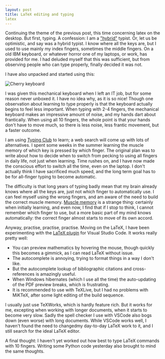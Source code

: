 ```yaml
---
layout: post
title: LaTeX editing and typing
latex
---
```


Continuing the theme of the previous post, this time concerning latex on the desktop.  But first, typing.  A confession: I am a ["hybrid"](https://en.wikipedia.org/wiki/Typing#Hybrid) typist.  Or, let us be optimistic, and say was a hybrid typist.  I know where all the keys are, but I used to use mainly my index fingers, sometimes the middle fingers.  On a old IBM keyboard, or whatever horror one of my laptops, or work, has provided for me.  I had deluded myself that this was sufficient, but from observing people who can type properly, finally decided it was not.

I have also unpacked and started using this:

![Cherry keyboard](public/cherry.jpg)

<!--more-->

I was given this mechanical keyboard when I left an IT job, but for some reason never unboxed it.  I have no idea why, as it is so nice!  Though one observation about learning to type properly is that the keyboard actually begins to feel less important.  When typing with 2-4 fingers, the mechanical keyboard makes an impressive amount of noise, and my hands dart about frantically.  When using all 10 fingers, the whole point is that your hands don't have to move much, so there is less noise, less frantic movement, but a faster outcome.

I am using [Typing Club](https://www.typingclub.com) to learn; a web search will come up with lots of alternatives.  I spent some weeks in the summer learning the muscle memory of which key is pressed by which finger.  The original plan was to write about how to decide when to switch from pecking to using all fingers in daily life, not just when learning.  Time rushes on, and I have now made the conscious effort to switch all the time, even on the laptop.  I don't actually think I have sacrificed much speed, and the long term goal has to be for all-finger typing to become automatic.

The difficulty is that long years of typing badly mean that my brain already knows where all the keys are, just not which finger to automatically use.  I can feel myself using the wrong fingers, and am aware of the need to build the correct muscle memory.  [Muscle memory](https://en.wikipedia.org/wiki/Muscle_memory) is a strange thing: certainly when initially learning, and even now, I find that if I stop to think, I cannot remember which finger to use, but a more basic part of my mind knows automatically: the correct finger almost starts to move of its own accord.

Anyway, practise, practise, practise.  Moving on the LaTeX, I have been experimenting with the [LaTeX plugin](https://marketplace.visualstudio.com/items?itemName=James-Yu.latex-workshop) for Visual Studio Code.  It works really pretty well:

- You can preview mathematics by hovering the mouse, though quickly this becomes a gimmick, as I can read LaTeX without issue.
- The autocomplete is annoying, trying to format things in a way I don't like.
- But the autocomplete lookup of bibliographic citations and cross-references is amazingly useful.
- When Windows hibernates (which I use all the time) the auto-updating of the PDF preview breaks, which is frustrating.
- It is recommended to use with TeXLive, but I had no problems with MiKTeX, after some light editing of the build sequence.

I usually just use TeXWorks, which is hardly feature rich.  But it works for me, excepting when working with longer documents, when it starts to become very slow.  Sadly the spell checker I use with VSCode also bogs down (even worse) with long documents.  While VSCode works well, I haven't found the need to changedmy day-to-day LaTeX work to it, and I still search for the ideal LaTeX editor.

A final thought: I haven't yet worked out how best to type LaTeX commands with 10 fingers.  Writing some Python code yesterday also brought to mind the same thoughts.